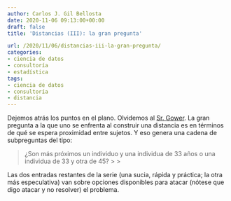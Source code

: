 ```yaml
---
author: Carlos J. Gil Bellosta
date: 2020-11-06 09:13:00+00:00
draft: false
title: 'Distancias (III): la gran pregunta'

url: /2020/11/06/distancias-iii-la-gran-pregunta/
categories:
- ciencia de datos
- consultoría
- estadística
tags:
- ciencia de datos
- consultoría
- distancia
---
```





Dejemos atrás los puntos en el plano. Olvidemos al [Sr. Gower](https://www.rdocumentation.org/packages/StatMatch/versions/1.2.0/topics/gower.dist). La gran pregunta a la que uno se enfrenta al construir una distancia es en términos de qué se espera proximidad entre sujetos. Y eso genera una cadena de subpreguntas del tipo:







<blockquote>¿Son más próximos un individuo y una individua de 33 años o una individua de 33 y otra de 45?
>
> </blockquote>







Las dos entradas restantes de la serie (una sucia, rápida y práctica; la otra más especulativa) van sobre opciones disponibles para atacar (nótese que digo atacar y no resolver) el problema.



